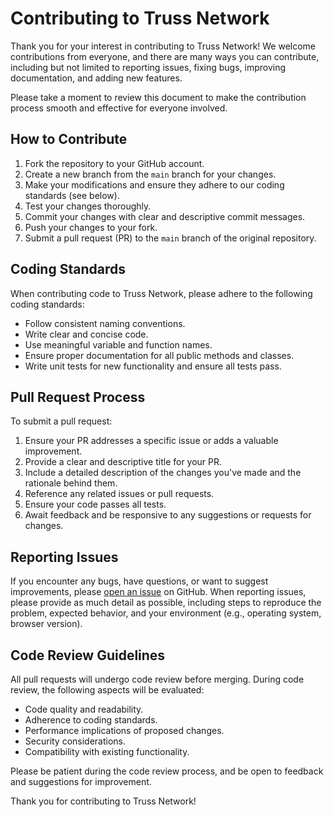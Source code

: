 # Contributing to Truss Network

Thank you for your interest in contributing to Truss Network! We welcome contributions from everyone, and there are many ways you can contribute, including but not limited to reporting issues, fixing bugs, improving documentation, and adding new features.

Please take a moment to review this document to make the contribution process smooth and effective for everyone involved.

## How to Contribute

1. Fork the repository to your GitHub account.
2. Create a new branch from the `main` branch for your changes.
3. Make your modifications and ensure they adhere to our coding standards (see below).
4. Test your changes thoroughly.
5. Commit your changes with clear and descriptive commit messages.
6. Push your changes to your fork.
7. Submit a pull request (PR) to the `main` branch of the original repository.

## Coding Standards

When contributing code to Truss Network, please adhere to the following coding standards:

- Follow consistent naming conventions.
- Write clear and concise code.
- Use meaningful variable and function names.
- Ensure proper documentation for all public methods and classes.
- Write unit tests for new functionality and ensure all tests pass.

## Pull Request Process

To submit a pull request:

1. Ensure your PR addresses a specific issue or adds a valuable improvement.
2. Provide a clear and descriptive title for your PR.
3. Include a detailed description of the changes you've made and the rationale behind them.
4. Reference any related issues or pull requests.
5. Ensure your code passes all tests.
6. Await feedback and be responsive to any suggestions or requests for changes.

## Reporting Issues

If you encounter any bugs, have questions, or want to suggest improvements, please [open an issue](https://github.com/truss-network/truss-network-core/issues/new) on GitHub. When reporting issues, please provide as much detail as possible, including steps to reproduce the problem, expected behavior, and your environment (e.g., operating system, browser version).

## Code Review Guidelines

All pull requests will undergo code review before merging. During code review, the following aspects will be evaluated:

- Code quality and readability.
- Adherence to coding standards.
- Performance implications of proposed changes.
- Security considerations.
- Compatibility with existing functionality.

Please be patient during the code review process, and be open to feedback and suggestions for improvement.

Thank you for contributing to Truss Network!
